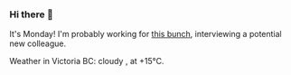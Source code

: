 ### Hi there :wave:

It's Monday! I'm probably working for [this bunch](https://github.com/kohofinancial), interviewing a potential new colleague.

Weather in Victoria BC: cloudy , at +15°C.
